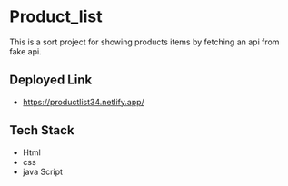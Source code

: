# Product_list

This is a sort project for showing products items by fetching an api from fake api.

## Deployed Link
- https://productlist34.netlify.app/

## Tech Stack 
- Html
- css
- java Script
